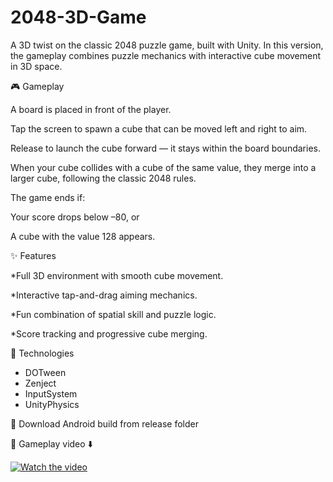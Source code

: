 # 2048-3D-Game

A 3D twist on the classic 2048 puzzle game, built with Unity.
In this version, the gameplay combines puzzle mechanics with interactive cube movement in 3D space.

🎮 Gameplay

A board is placed in front of the player.

Tap the screen to spawn a cube that can be moved left and right to aim.

Release to launch the cube forward — it stays within the board boundaries.

When your cube collides with a cube of the same value, they merge into a larger cube, following the classic 2048 rules.

The game ends if:

Your score drops below –80, or

A cube with the value 128 appears.

✨ Features

*Full 3D environment with smooth cube movement.

*Interactive tap-and-drag aiming mechanics.

*Fun combination of spatial skill and puzzle logic.

*Score tracking and progressive cube merging.

🚀 Technologies

* DOTween
* Zenject
* InputSystem
* UnityPhysics

💾 Download Android build from release folder

🎥 Gameplay video ⬇️ 

 [![Watch the video](https://imgs.crazygames.com/games/2048/cover_16x9-1707828856995.png?metadata=none&quality=100&width=1200&height=630&fit=crop)](https://www.youtube.com/watch?v=iBYog4VjuDs)